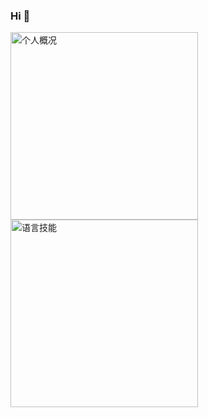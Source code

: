 ### Hi 👋

<a href="https://github.com/geekyouth" target="_blank">   
  <img height=300 wight=500 src="https://github-readme-stats.vercel.app/api?username=geekyouth&show_icons=true&theme=monokai&count_private=true" alt="个人概况">
</a>

<a href="https://github.com/geekyouth" target="_blank">   
  <img height=300 wight=500 src="https://github-readme-stats.vercel.app/api/top-langs/?username=geekyouth&hide=javascript,html,css,typescript,vue,jinja&langs_count=5&theme=monokai" alt="语言技能">
</a>
